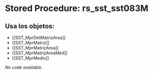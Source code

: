 # Stored Procedure: rs_sst_sst083M

## Usa los objetos:
- [[SST_MprDetMatrizArea]]
- [[SST_MprMatriz]]
- [[SST_MprMatrizArea]]
- [[SST_MprMatrizAreaMed]]
- [[SST_MprMedio]]

*No code available.*
